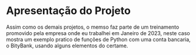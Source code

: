 # Apresentação do Projeto

Assim como os demais projetos, o memso faz parte de um treinamento promovido pela empresa onde eu trabalhei em Janeiro de 2023, neste caso mostra um exemplo pratico de funções de Python com uma conta bancaria, o BityBank, usando alguns elementos do certame.
